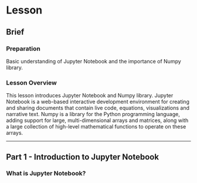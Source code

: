 # Lesson

## Brief

### Preparation

Basic understanding of Jupyter Notebook and the importance of Numpy library.

### Lesson Overview

This lesson introduces Jupyter Notebook and Numpy library. Jupyter Notebook is a web-based interactive development environment for creating and sharing documents that contain live code, equations, visualizations and narrative text. Numpy is a library for the Python programming language, adding support for large, multi-dimensional arrays and matrices, along with a large collection of high-level mathematical functions to operate on these arrays.

---

## Part 1 - Introduction to Jupyter Notebook

### What is Jupyter Notebook?
